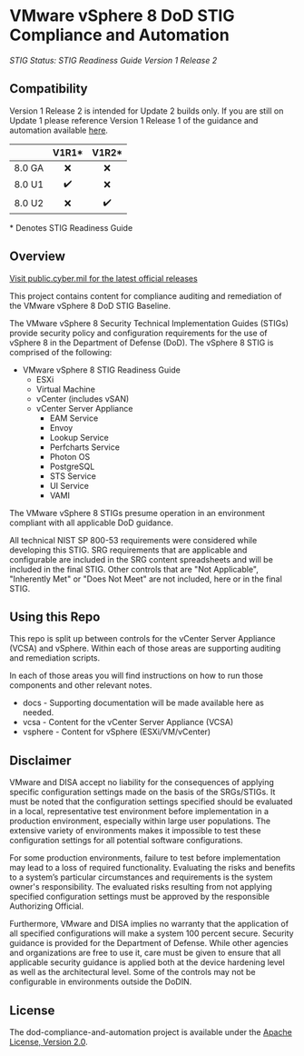 # VMware vSphere 8 DoD STIG Compliance and Automation
*STIG Status: STIG Readiness Guide Version 1 Release 2*

## Compatibility
Version 1 Release 2 is intended for Update 2 builds only. If you are still on Update 1 please reference Version 1 Release 1 of the guidance and automation available [here](https://github.com/vmware/dod-compliance-and-automation/tree/archive-vsphere-8u1).  

|                |        V1R1*       |         V1R2*      |
|:--------------:|:------------------:|:------------------:|
|     8.0 GA     |        :x:         |         :x:        |
|     8.0 U1     | :heavy_check_mark: |         :x:        |
|     8.0 U2     |        :x:         | :heavy_check_mark: |

\* Denotes STIG Readiness Guide

## Overview
[Visit public.cyber.mil for the latest official releases](https://public.cyber.mil/stigs/)

This project contains content for compliance auditing and remediation of the VMware vSphere 8 DoD STIG Baseline.

The VMware vSphere 8 Security Technical Implementation Guides (STIGs) provide security policy and configuration requirements for the use of vSphere 8 in the Department of Defense (DoD). The vSphere 8 STIG is comprised of the following:

- VMware vSphere 8 STIG Readiness Guide
  - ESXi
  - Virtual Machine
  - vCenter (includes vSAN)
  - vCenter Server Appliance
    - EAM Service
    - Envoy
    - Lookup Service
    - Perfcharts Service
    - Photon OS
    - PostgreSQL
    - STS Service
    - UI Service
    - VAMI

The VMware vSphere 8 STIGs presume operation in an environment compliant with all applicable DoD guidance.

All technical NIST SP 800-53 requirements were considered while developing this STIG. SRG requirements that are applicable and configurable are included in the SRG content spreadsheets and will be included in the final STIG. Other controls that are "Not Applicable", "Inherently Met" or "Does Not Meet" are not included, here or in the final STIG.

## Using this Repo

This repo is split up between controls for the vCenter Server Appliance (VCSA) and vSphere.  Within each of those areas are supporting auditing and remediation scripts.  

In each of those areas you will find instructions on how to run those components and other relevant notes.  

- docs - Supporting documentation will be made available here as needed.
- vcsa - Content for the vCenter Server Appliance (VCSA)
- vsphere - Content for vSphere (ESXi/VM/vCenter)

## Disclaimer

VMware and DISA accept no liability for the consequences of applying specific configuration settings made on the basis of the SRGs/STIGs. It must be noted that the configuration settings specified should be evaluated in a local, representative test environment before implementation in a production environment, especially within large user populations. The extensive variety of environments makes it impossible to test these configuration settings for all potential software configurations.

For some production environments, failure to test before implementation may lead to a loss of required functionality. Evaluating the risks and benefits to a system’s particular circumstances and requirements is the system owner's responsibility. The evaluated risks resulting from not applying specified configuration settings must be approved by the responsible Authorizing Official.

Furthermore, VMware and DISA implies no warranty that the application of all specified configurations will make a system 100 percent secure. Security guidance is provided for the Department of Defense. While other agencies and organizations are free to use it, care must be given to ensure that all applicable security guidance is applied both at the device hardening level as well as the architectural level. Some of the controls may not be configurable in environments outside the DoDIN.

## License

The dod-compliance-and-automation project is available under the [Apache License, Version 2.0](LICENSE).
